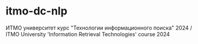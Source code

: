 # itmo-dc-nlp
ИТМО университет курс "Технологии информационного поиска" 2024 / ITMO University 'Information Retrieval Technologies' course 2024
